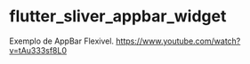# flutter_sliver_appbar_widget
Exemplo de AppBar Flexivel.
https://www.youtube.com/watch?v=tAu333sf8L0
